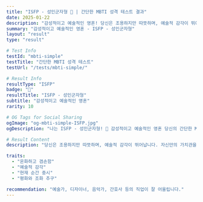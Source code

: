```yaml
---
title: "ISFP - 성인군자형 🎨 | 간단한 MBTI 성격 테스트 결과"
date: 2025-01-22
description: "감성적이고 예술적인 영혼! 당신은 조용하지만 따뜻하며, 예술적 감각이 뛰어납니다. 자신만의 가치관을 중요하게 생각합니다...."
summary: "감성적이고 예술적인 영혼 - ISFP - 성인군자형"
layout: "result"
type: "result"

# Test Info
testId: "mbti-simple"
testTitle: "간단한 MBTI 성격 테스트"
testUrl: "/tests/mbti-simple/"

# Result Info
resultType: "ISFP"
badge: "🎨"
resultTitle: "ISFP - 성인군자형"
subtitle: "감성적이고 예술적인 영혼"
rarity: 10

# OG Tags for Social Sharing
ogImage: "og-mbti-simple-ISFP.jpg"
ogDescription: "나는 ISFP - 성인군자형! 🎨 감성적이고 예술적인 영혼 당신의 간단한 MBTI 성격 테스트 결과는?"

# Result Content
description: "당신은 조용하지만 따뜻하며, 예술적 감각이 뛰어납니다. 자신만의 가치관을 중요하게 생각합니다."

traits:
  - "온화하고 겸손함"
  - "예술적 감각"
  - "현재 순간 중시"
  - "평화와 조화 추구"

recommendation: "예술가, 디자이너, 음악가, 간호사 등의 직업이 잘 어울립니다."
---
```

